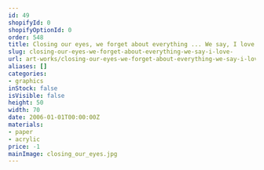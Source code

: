 ```yaml
---
id: 49
shopifyId: 0
shopifyOptionId: 0
order: 548
title: Closing our eyes, we forget about everything ... We say, I love ...
slug: closing-our-eyes-we-forget-about-everything-we-say-i-love-
url: art-works/closing-our-eyes-we-forget-about-everything-we-say-i-love-
aliases: []
categories:
- graphics
inStock: false
isVisible: false
height: 50
width: 70
date: 2006-01-01T00:00:00Z
materials:
- paper
- acrylic
price: -1
mainImage: сlosing_our_eyes.jpg
---
```

